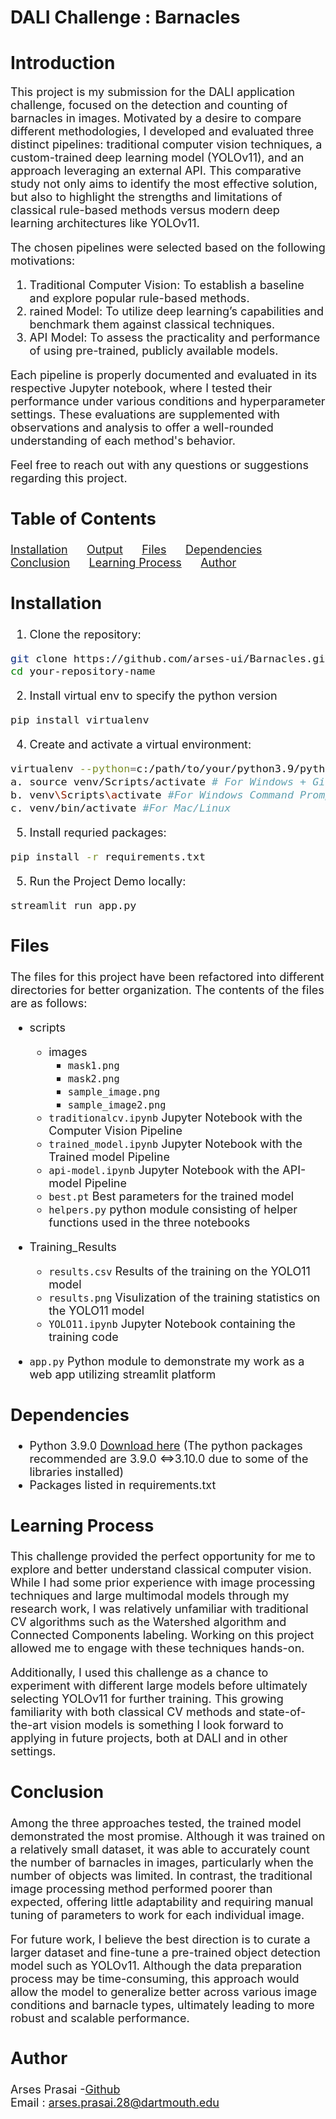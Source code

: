 # DALI Challenge : Barnacles

# Introduction
<font size=4>
This project is my submission for the DALI application challenge, focused on the  detection and counting of barnacles in images. Motivated by a desire to compare different methodologies, I developed and evaluated three distinct pipelines: traditional computer vision techniques, a custom-trained deep learning model (YOLOv11), and an approach leveraging an external API. This comparative study not only aims to identify the most effective solution, but also to highlight the strengths and limitations of classical rule-based methods versus modern deep learning architectures like YOLOv11.

The chosen pipelines were selected based on the following motivations:

1. Traditional Computer Vision: To establish a baseline and explore popular rule-based methods.
2. rained Model: To utilize deep learning’s capabilities and benchmark them against classical techniques.
3. API Model: To assess the practicality and performance of using pre-trained, publicly available models.

Each pipeline is properly documented and evaluated in its respective Jupyter notebook, where I tested their performance under various conditions and hyperparameter settings. These evaluations are supplemented with observations and analysis to offer a well-rounded understanding of each method's behavior.

Feel free to reach out with any questions or suggestions regarding this project.

## Table of Contents  
[Installation](#installation) &nbsp;&nbsp;&nbsp;&nbsp; [Output](#output) &nbsp;&nbsp;&nbsp;&nbsp; [Files](#files) &nbsp;&nbsp;&nbsp;&nbsp; [Dependencies](#dependencies) &nbsp;&nbsp;&nbsp;&nbsp; [Conclusion](#conclusion) &nbsp;&nbsp;&nbsp;&nbsp; [Learning Process](#learning-process) &nbsp;&nbsp;&nbsp;&nbsp; [Author](#author)


## Installation
1. Clone the repository:
```bash
git clone https://github.com/arses-ui/Barnacles.git
cd your-repository-name
```

2. Install virtual env to specify the python version
```bash 
pip install virtualenv
```

4. Create and activate a virtual environment:
```bash
virtualenv --python=c:/path/to/your/python3.9/python.exe venv
a. source venv/Scripts/activate # For Windows + Git Bash or WSL
b. venv\Scripts\activate #For Windows Command Prompt 
c. venv/bin/activate #For Mac/Linux
```

5. Install requried packages:
```bash
pip install -r requirements.txt 
 ```
5. Run the Project Demo locally:
```bash
streamlit run app.py
```

## Files

The files for this project have been refactored into different directories for better organization. The contents of the files are as follows: 

- scripts
    - images
        - `mask1.png` 
        - `mask2.png`
        - `sample_image.png`
        - `sample_image2.png`
    - `traditionalcv.ipynb`  Jupyter Notebook with the Computer Vision Pipeline 
    - `trained_model.ipynb`  Jupyter Notebook with the Trained model Pipeline 
    - `api-model.ipynb`   Jupyter Notebook with the API-model Pipeline 
    - `best.pt`  Best parameters for the trained model 
    - `helpers.py` python module consisting of helper functions used in the three notebooks

- Training_Results
    - `results.csv` Results of the training on the YOLO11 model
    - `results.png` Visulization of the training statistics on the YOLO11 model
    - `YOLO11.ipynb` Jupyter Notebook containing the training code

- `app.py` Python module to demonstrate my work as a web app utilizing streamlit platform

## Dependencies
- Python 3.9.0 [Download here](https://www.python.org/downloads/release/python-390/) (The python packages recommended are 3.9.0 <=>3.10.0 due to some of the libraries installed)
- Packages listed in requirements.txt 

## Learning Process

This challenge provided the perfect opportunity for me to explore and better understand classical computer vision. While I had some prior experience with image processing techniques and large multimodal models through my research work, I was relatively unfamiliar with traditional CV algorithms such as the Watershed algorithm and Connected Components labeling. Working on this project allowed me to engage with these techniques hands-on.

Additionally, I used this challenge as a chance to experiment with different large models before ultimately selecting YOLOv11 for further training. This growing familiarity with both classical CV methods and state-of-the-art vision models is something I look forward to applying in future projects, both at DALI and in other settings.


## Conclusion

Among the three approaches tested, the trained model demonstrated the most promise. Although it was trained on a relatively small dataset, it was able to accurately count the number of barnacles in images, particularly when the number of objects was limited. In contrast, the traditional image processing method performed poorer than expected, offering little adaptability and requiring  manual tuning of parameters to work for each individual image.

For future work, I believe the best direction is to curate a larger dataset and fine-tune a pre-trained object detection model such as YOLOv11. Although the data preparation process may be time-consuming, this approach would allow the model to generalize better across various image conditions and barnacle types, ultimately leading to more robust and scalable performance.

## Author
Arses Prasai -[Github](https://github.com/arses-ui)         
Email : arses.prasai.28@dartmouth.edu                 

